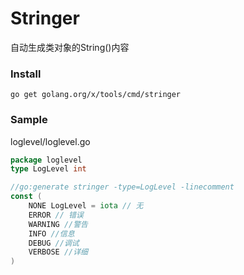 # Stringer
自动生成类对象的String()内容

### Install
```shell
go get golang.org/x/tools/cmd/stringer
```

### Sample
loglevel/loglevel.go
```go
package loglevel
type LogLevel int

//go:generate stringer -type=LogLevel -linecomment
const (
	NONE LogLevel = iota // 无
	ERROR // 错误
	WARNING //警告
	INFO //信息
	DEBUG //调试
	VERBOSE //详细
)
```